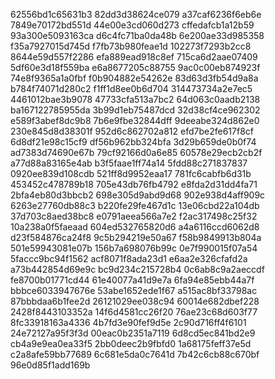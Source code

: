 62556bd1c65631b3
82dd3d38624ce079
a37caf6236f6eb6e
7849e70172bd551d
44e00e3cd060d273
cffedafcb1a12b59
93a300e5093163ca
d6c4fc71ba0da48b
6e200ae33d985358
f35a7927015d745d
f7fb73b980feae1d
102273f7293b2cc8
8644e59d557f2286
efa889ead918c8ef
715ca6d2aae07409
5df60e3d18f559ba
e6a8677205c88755
9ac0c00eb874923f
74e8f9365a1a0fbf
f0b904882e54262e
83d63d3fb54d9a8a
b784f74071d280c2
f1ff1d8ee0b6d704
314473734a2e7ec5
4461012bae3b9078
47733cfa513a7bc2
64d063c0aadb2138
ba167122785955da
3b99d1eb75487dcd
32d38cf4ce962302
e589f3abef8dc9b8
7b6e9fbe32844dff
9deeabe324d862e0
230e845d8d38301f
952d6c862702a812
efd7be2fe617f8cf
6d8df21e98c15cf9
df56b962bb324bfa
3d29b659de0b0f74
ad7383d74690e67b
79cf92166d0a6e85
60578e29ecb2cb2f
a77d88a83165e4ab
b3f5faae1ff74a14
5fdd88c271837837
0920ee839d108cdb
521ff8d9952eaa17
781fc6cabfb6d31b
453452c478789b18
705e43db76fb4792
e8fda2d31dd4fa71
2bfa4eb80d3bbcb2
698e305d9abd9d68
902e938d4aff909c
6263e27760db88c3
b220fe29fe467d1c
13e06cbd22a104db
37d703c8aed38bc8
e0791aeea566a7e2
f2ac317498c25f32
10a238a0f5faeaad
604ed532765820d6
a4a6116ccd6062d8
d23f584876ca24f8
9c5b294219e50a67
f58b9849913b804a
501e59943081e07b
156b7a698076b99c
0e7f990015f07a54
5faccc9bc94f1562
acf8071f8ada23d1
e6aa2e326cfafd2a
a73b442854d69e9c
bc9d234c215728b4
0c6ab8c9a2aeccdf
fe8700b01771cd44
61e40077a41d9e7a
6fa94e85ebb44a7f
bbbce6033947676e
53abe1652ede1f67
a515ac8bf33798ac
87bbbdaa6b1fee2d
26121029ee038c94
60014e682dbef228
2428f8443103352a
14f6d4581cc26f20
76ae23c68d603f77
8fc33918163a4336
4b7fd3e90fef9d5e
2c90d716ff4f6101
24e72127a95f3f3d
00eac0b2351a7119
6d8cd5ec841bd2e9
cb4a9e9ea0ea33f5
2bb0deec2b9fbfd0
1a68175feff37e5d
c2a8afe59bb77689
6c681e5da0c7641d
7b42c6cb88c670bf
96e0d85f1add169b

